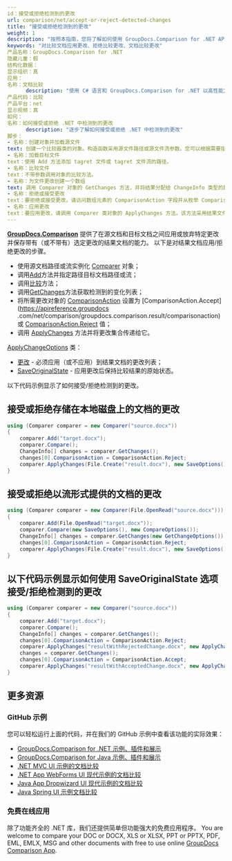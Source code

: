 ```yaml
---
id：接受或拒绝检测到的更改
url: comparison/net/accept-or-reject-detected-changes
title: "接受或拒绝检测到的更改"
weight: 1
description: "按照本指南，您将了解如何使用 GroupDocs.Comparison for .NET API 应用或丢弃在文档比较过程中检测到的更改。"
keywords: "对比较文档应用更改、拒绝比较更改、文档比较更改"
产品名称：GroupDocs.Comparison for .NET
隐藏儿童：假
结构化数据：
显示组织：真
应用：
名称：文档比较
      description: "使用 C# 语言和 GroupDocs.Comparison for .NET 以高性能方式本地比较文档"
产品代码：比较
产品平台：net
显示视频：真
如何：
名称：如何接受或拒绝 .NET 中检测到的更改
      description: "逐步了解如何接受或拒绝 .NET 中检测到的更改"
脚步：
- 名称：创建对象并加载源文件
text: 创建一个比较器类的对象。构造函数采用源文件路径或源文件流参数。您可以根据需要指定绝对或相对文件路径。
- 名称：加载目标文件
text：使用 Add 方法添加 tagret 文件或 tagret 文件流的路径。
- 名称：比较文件
text：不带参数调用对象的比较方法。
- 名称：为文件更改创建一个数组
text: 调用 Comparer 对象的 GetChanges 方法，并将结果分配给 ChangeInfo 类型的数组。
- 名称：拒绝或接受更改
text：要拒绝或接受更改，请访问数组元素的 ComparisonAction 字段并从枚举 ComparisonAction 设置拒绝或接受值。
- 名称：应用更改
text：要应用更改，请调用 Comparer 类对象的 ApplyChanges 方法。该方法采用结果文件的文件流参数和应包含 ChangeInfo 数组的 ApplyChangeOptions 类的对象。
---
```

**[GroupDocs.Comparison](https://products.groupdocs.com/comparison/net)** 提供了在源文档和目标文档之间应用或放弃特定更改并保存带有（或不带有）选定更改的结果文档的能力。
以下是对结果文档应用/拒绝更改的步骤。

* 使用源文档路径或流实例化 [Comparer](https://apireference.groupdocs.com/net/comparison/groupdocs.comparison/comparer) 对象；
* 调用[Add](https://apireference.groupdocs.com/net/comparison/groupdocs.comparison/comparer/methods/add/index)方法并指定路径目标文档路径或流；
* 调用[比较](https://apireference.groupdocs.com/net/comparison/groupdocs.comparison/comparer/methods/compare/index)方法；
* 调用[GetChanges](https://apireference.groupdocs.com/net/comparison/groupdocs.comparison/comparer/methods/getchanges/index)方法获取检测到的变化列表；
* 将所需更改对象的 [ComparisonAction](https://apireference.groupdocs.com/net/comparison/groupdocs.comparison.result/changeinfo/properties/comparisonaction) 设置为 [ComparisonAction.Accept](https://apireference.groupdocs .com/net/comparison/groupdocs.comparison.result/comparisonaction) 或 [ComparisonAction.Reject](https://apireference.groupdocs.com/net/comparison/groupdocs.comparison.result/comparisonaction) 值；
* 调用 [ApplyChanges](https://apireference.groupdocs.com/net/comparison/groupdocs.comparison/comparer/methods/applychanges/index) 方法并将更改集合传递给它。

[ApplyChangeOptions](https://apireference.groupdocs.com/comparison/net/groupdocs.comparison.options/applychangeoptions) 类：

* [更改](https://apireference.groupdocs.com/comparison/net/groupdocs.comparison.options/applychangeoptions/properties/changes) - 必须应用（或不应用）到结果文档的更改列表；
* [SaveOriginalState](https://apireference.groupdocs.com/comparison/net/groupdocs.comparison.options/applychangeoptions/properties/saveoriginalstate) - 应用更改后保持比较结果的原始状态。

以下代码示例显示了如何接受/拒绝检测到的更改。

## 接受或拒绝存储在本地磁盘上的文档的更改

```csharp
using (Comparer comparer = new Comparer("source.docx"))
{
	comparer.Add("target.docx");
    comparer.Compare();
    ChangeInfo[] changes = comparer.GetChanges();
    changes[0].ComparisonAction = ComparisonAction.Reject;
    comparer.ApplyChanges(File.Create("result.docx"), new SaveOptions(), new ApplyChangeOptions() { Changes = changes });
}
```

## 接受或拒绝以流形式提供的文档的更改

```csharp
using (Comparer comparer = new Comparer(File.OpenRead("source.docx")))
{
	comparer.Add(File.OpenRead("target.docx"));
    comparer.Compare(new SaveOptions(), new CompareOptions());
    ChangeInfo[] changes = comparer.GetChanges(new GetChangeOptions());
    changes[0].ComparisonAction = ComparisonAction.Reject;
    comparer.ApplyChanges(File.Create("result.docx"), new SaveOptions(), new ApplyChangeOptions() { Changes = changes });
}
```

## 以下代码示例显示如何使用 SaveOriginalState 选项接受/拒绝检测到的更改

```csharp
using (Comparer comparer = new Comparer("source.docx"))
{
	comparer.Add("target.docx");
    comparer.Compare();
    ChangeInfo[] changes = comparer.GetChanges();
    changes[0].ComparisonAction = ComparisonAction.Reject;
    comparer.ApplyChanges("resultWithRejectedChange.docx", new ApplyChangeOptions() { Changes = changes, SaveOriginalState = true });
    changes = comparer.GetChanges();
    changes[0].ComparisonAction = ComparisonAction.Accept;
    comparer.ApplyChanges("resultWithAcceptedChange.docx", new ApplyChangeOptions() { Changes = changes });
}
```

## 更多资源
### GitHub 示例
您可以轻松运行上面的代码，并在我们的 GitHub 示例中查看该功能的实际效果：
* [GroupDocs.Comparison for .NET 示例、插件和展示](https://github.com/groupdocs-comparison/GroupDocs.Comparison-for-.NET)
* [GroupDocs.Comparison for Java 示例、插件和展示](https://github.com/groupdocs-comparison/GroupDocs.Comparison-for-Java)
* [.NET MVC UI 示例的文档比较](https://github.com/groupdocs-comparison/GroupDocs.Comparison-for-.NET-MVC)
* [.NET App WebForms UI 现代示例的文档比较](https://github.com/groupdocs-comparison/GroupDocs.Comparison-for-.NET-WebForms)
* [Java App Dropwizard UI 现代示例的文档比较](https://github.com/groupdocs-comparison/GroupDocs.Comparison-for-Java-Dropwizard)
* [Java Spring UI 示例文档比较](https://github.com/groupdocs-comparison/GroupDocs.Comparison-for-Java-Spring)
    

### 免费在线应用
除了功能齐全的 .NET 库，我们还提供简单但功能强大的免费应用程序。
You are welcome to compare your DOC or DOCX, XLS or XLSX, PPT or PPTX, PDF, EML, EMLX, MSG and other documents with free to use online [GroupDocs Comparison App](https://products.groupdocs.app/comparison).

